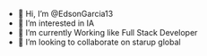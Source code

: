 - 👋 Hi, I’m @EdsonGarcia13
- 👀 I’m interested in IA
- 🌱 I’m currently Working like Full Stack Developer
- 💞️ I’m looking to collaborate on starup global


<!---
EdsonGarcia13/EdsonGarcia13 is a ✨ special ✨ repository because its `README.md` (this file) appears on your GitHub profile.
You can click the Preview link to take a look at your changes.
--->
